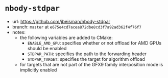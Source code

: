 # `nbody-stdpar`

- url: <https://github.com/jbeisman/nbody-stdpar>
- branch: `master` at `e675e4cd7acea872dbe8cd3f7a92ad362f4f76f7`
- notes:
  - the following variables are added to CMake:
    - `ENABLE_AMD_GPU`: specifies whether or not offload for AMD GPUs should be
      enabled
    - `STDPAR_PATH`: specifies the path to the forwarding header
    - `STDPAR_TARGET`: specifies the target for algorithm offload
  - for targets that are not part of the GFX9 family interposition mode is
    implicitly enabled
